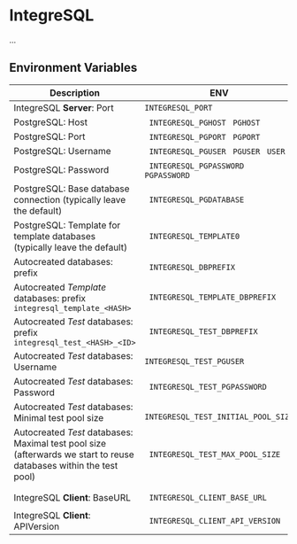 # IntegreSQL

...

## Environment Variables

| Description                                                  | ENV                                    | Default                         | Required |
| ------------------------------------------------------------ | -------------------------------------- | ------------------------------- | -------- |
| IntegreSQL **Server**: Port                                  | `INTEGRESQL_PORT`                      | `5000`                          |          |
| PostgreSQL: Host                                             | ` INTEGRESQL_PGHOST` ` PGHOST`         | ` "127.0.0.1"`                  | x        |
| PostgreSQL: Port                                             | ` INTEGRESQL_PGPORT` ` PGPORT`         | ` 5432`                         |          |
| PostgreSQL: Username                                         | ` INTEGRESQL_PGUSER` ` PGUSER` ` USER` | `"postgres"`                    | x        |
| PostgreSQL: Password                                         | ` INTEGRESQL_PGPASSWORD` ` PGPASSWORD` | `""`                            | x        |
| PostgreSQL: Base database connection (typically leave the default) | ` INTEGRESQL_PGDATABASE`               | `"postgres"`                    |          |
| PostgreSQL: Template for template databases (typically leave the default) | ` INTEGRESQL_TEMPLATE0`                | `"template0"`                   |          |
| Autocreated databases: prefix                                | ` INTEGRESQL_DBPREFIX`                 | `"integresql"`                  |          |
| Autocreated *Template* databases: prefix `integresql_template_<HASH>` | ` INTEGRESQL_TEMPLATE_DBPREFIX`        | `"template"`                    |          |
| Autocreated *Test* databases: prefix `integresql_test_<HASH>_<ID>` | ` INTEGRESQL_TEST_DBPREFIX`            | `"test"`                        |          |
| Autocreated *Test* databases: Username                       | `INTEGRESQL_TEST_PGUSER`               | PostgreSQL: Username            |          |
| Autocreated *Test* databases: Password                       | ` INTEGRESQL_TEST_PGPASSWORD`          | PostgreSQL: Password            |          |
| Autocreated *Test* databases: Minimal test  pool size        | ` INTEGRESQL_TEST_INITIAL_POOL_SIZE`   | `10`                            |          |
| Autocreated *Test* databases: Maximal test pool size (afterwards we start to reuse databases within the test pool) | ` INTEGRESQL_TEST_MAX_POOL_SIZE`       | ` 500`                          |          |
|                                                              |                                        |                                 |          |
| IntegreSQL **Client**:  BaseURL                              | ` INTEGRESQL_CLIENT_BASE_URL`          | ` "http://integresql:5000/api"` | x        |
| IntegreSQL **Client**:  APIVersion                           | ` INTEGRESQL_CLIENT_API_VERSION`       | `"v1"`                          |          |

